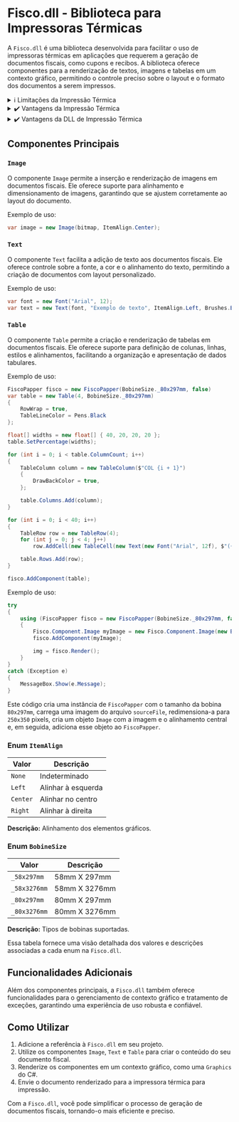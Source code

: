 # Fisco.dll - Biblioteca para Impressoras Térmicas

A `Fisco.dll` é uma biblioteca desenvolvida para facilitar o uso de impressoras térmicas em aplicações que requerem a geração de documentos fiscais, como cupons e recibos. A biblioteca oferece componentes para a renderização de textos, imagens e tabelas em um contexto gráfico, permitindo o controle preciso sobre o layout e o formato dos documentos a serem impressos.

<details>
  <summary>ℹ️ Limitações da Impressão Térmica</summary>
  
  Por ser uma imagem renderizada, a qualidade da impressão térmica pode variar. Fontes muito pequenas podem se tornar ilegíveis e a imagem pode parecer borrada, dependendo das configurações da impressora e da marca.
</details>

<details>
  <summary>✔️ Vantagens da Impressão Térmica</summary>
  
  - Impressão rápida e silenciosa
  - Baixo custo de manutenção, pois não requer tinta
  - Ideal para impressões de recibos, etiquetas e códigos de barras
  - Menor consumo de energia em comparação com impressoras tradicionais
</details>

<details>
  <summary>✔️ Vantagens da DLL de Impressão Térmica</summary>
  
  - Facilita a integração de impressão térmica em aplicativos C#
  - Abstrai complexidades de baixo nível, como configuração de impressora e formatação de imagem
  - Oferece suporte a recursos avançados, como alinhamento de elementos e criação de tabelas
  - Permite renderizar e imprimir imagens e texto com facilidade
</details>



## Componentes Principais

### `Image`

O componente `Image` permite a inserção e renderização de imagens em documentos fiscais. Ele oferece suporte para alinhamento e dimensionamento de imagens, garantindo que se ajustem corretamente ao layout do documento.

Exemplo de uso:
```csharp
var image = new Image(bitmap, ItemAlign.Center);
```

### `Text`

O componente `Text` facilita a adição de texto aos documentos fiscais. Ele oferece controle sobre a fonte, a cor e o alinhamento do texto, permitindo a criação de documentos com layout personalizado.

Exemplo de uso:
```csharp
var font = new Font("Arial", 12);
var text = new Text(font, "Exemplo de texto", ItemAlign.Left, Brushes.Black);
```

### `Table`

O componente `Table` permite a criação e renderização de tabelas em documentos fiscais. Ele oferece suporte para definição de colunas, linhas, estilos e alinhamentos, facilitando a organização e apresentação de dados tabulares.

Exemplo de uso:
```csharp
FiscoPapper fisco = new FiscoPapper(BobineSize._80x297mm, false)
var table = new Table(4, BobineSize._80x297mm)
{
    RowWrap = true,
    TableLineColor = Pens.Black
};

float[] widths = new float[] { 40, 20, 20, 20 };
table.SetPercentage(widths);

for (int i = 0; i < table.ColumnCount; i++)
{
    TableColumn column = new TableColumn($"COL {i + 1}")
    {
        DrawBackColor = true,
    };

    table.Columns.Add(column);
}

for (int i = 0; i < 40; i++)
{
    TableRow row = new TableRow(4);
    for (int j = 0; j < 4; j++)
        row.AddCell(new TableCell(new Text(new Font("Arial", 12f), $"({i}, {j})", ItemAlign.Left, i % 2 == 0 ? Brushes.Black : Brushes.White), i % 2 == 0 ? TableCell.BackColor.None : TableCell.BackColor.Black));

    table.Rows.Add(row);
}

fisco.AddComponent(table);
```

Exemplo de uso:
```csharp
try
{
    using (FiscoPapper fisco = new FiscoPapper(BobineSize._80x297mm, false))
    {
        Fisco.Component.Image myImage = new Fisco.Component.Image(new Bitmap(Image.FromFile("sourceFile"), new Size(250, 350)), ItemAlign.Center);
        fisco.AddComponent(myImage);

        img = fisco.Render();
    }
}
catch (Exception e)
{
    MessageBox.Show(e.Message);
}
```

Este código cria uma instância de `FiscoPapper` com o tamanho da bobina `80x297mm`, carrega uma imagem do arquivo `sourceFile`, redimensiona-a para `250x350` pixels, cria um objeto `Image` com a imagem e o alinhamento central e, em seguida, adiciona esse objeto ao `FiscoPapper`.

### Enum `ItemAlign`
| Valor       | Descrição                   |
|-------------|-----------------------------|
| `None`      | Indeterminado               |
| `Left`      | Alinhar à esquerda          |
| `Center`    | Alinhar no centro           |
| `Right`     | Alinhar à direita           |

**Descrição:** Alinhamento dos elementos gráficos.

### Enum `BobineSize`
| Valor           | Descrição                    |
|-----------------|------------------------------|
| `_58x297mm`     | 58mm X 297mm                |
| `_58x3276mm`    | 58mm X 3276mm               |
| `_80x297mm`     | 80mm X 297mm                |
| `_80x3276mm`    | 80mm X 3276mm               |

**Descrição:** Tipos de bobinas suportadas.

Essa tabela fornece uma visão detalhada dos valores e descrições associadas a cada enum na `Fisco.dll`.

## Funcionalidades Adicionais

Além dos componentes principais, a `Fisco.dll` também oferece funcionalidades para o gerenciamento de contexto gráfico e tratamento de exceções, garantindo uma experiência de uso robusta e confiável.

## Como Utilizar

1. Adicione a referência à `Fisco.dll` em seu projeto.
2. Utilize os componentes `Image`, `Text` e `Table` para criar o conteúdo do seu documento fiscal.
3. Renderize os componentes em um contexto gráfico, como uma `Graphics` do C#.
4. Envie o documento renderizado para a impressora térmica para impressão.

Com a `Fisco.dll`, você pode simplificar o processo de geração de documentos fiscais, tornando-o mais eficiente e preciso.
